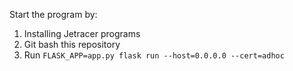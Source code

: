 Start the program by:

1. Installing Jetracer programs
2. Git bash this repository
3. Run `FLASK_APP=app.py flask run --host=0.0.0.0 --cert=adhoc`
